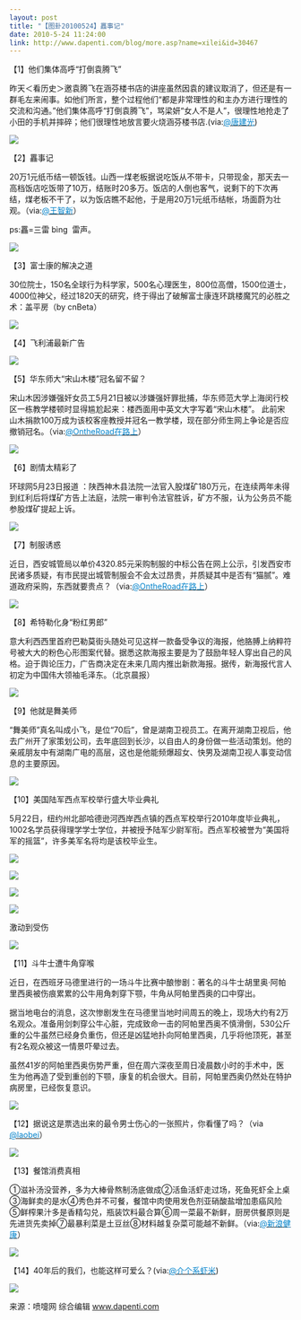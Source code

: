 ```yaml
---
layout: post
title: "【图卦20100524】靐事记"
date: 2010-5-24 11:24:00
link: http://www.dapenti.com/blog/more.asp?name=xilei&id=30467
---
```


<div class="oblog_text" align="left">
<p>【1】他们集体高呼“打倒袁腾飞”</p>
<p>昨天＜看历史＞邀袁腾飞在涵芬楼书店的讲座虽然因袁的建议取消了，但还是有一群毛左来闹事。如他们所言，整个过程他们“都是非常理性的和主办方进行理性的交流和沟通。”他们集体高呼“打倒袁腾飞”，骂梁妍“女人不是人”，很理性地抢走了小田的手机并摔碎；他们很理性地放言要火烧涵芬楼书店.(via:<a href="http://t.sina.com.cn/1067103453"><font color="#0082cb">@唐建光</font></a>)</p>
<p><img style="BORDER-BOTTOM-COLOR: #000000; BORDER-TOP-COLOR: #000000; BORDER-RIGHT-COLOR: #000000; BORDER-LEFT-COLOR: #000000" border="0" src="http://ptimg.org:88/dapenti/2791295d698a/llf746aq.jpg"></p>
<p>【2】靐事记</p>
<p>20万1元纸币结一顿饭钱。山西一煤老板据说吃饭从不带卡，只带现金，那天去一高档饭店吃饭带了10万，结账时20多万。饭店的人倒也客气，说剩下的下次再结，煤老板不干了，以为饭店瞧不起他，于是用20万1元纸币结帐，场面蔚为壮观。（via:<a href="http://t.sina.com.cn/1199582333"><font color="#0082cb">@王智新</font></a>）</p>
<p>ps:靐=三雷 bìng&#160; 雷声。</p>
<p><img style="BORDER-BOTTOM-COLOR: #000000; BORDER-TOP-COLOR: #000000; BORDER-RIGHT-COLOR: #000000; BORDER-LEFT-COLOR: #000000" border="0" src="http://ptimg.org:88/dapenti/9379895d6a60/cqum6wo2.jpg"></p>
<p>【3】富士康的解决之道</p>
<p>30位院士，150名全球行为科学家，500名心理医生，800位高僧，1500位道士，4000位神父，经过1820天的研究，终于得出了破解富士康连环跳楼魔咒的必胜之术：盖平房（by cnBeta）</p>
<p><img style="BORDER-BOTTOM-COLOR: #000000; BORDER-TOP-COLOR: #000000; BORDER-RIGHT-COLOR: #000000; BORDER-LEFT-COLOR: #000000" border="0" src="http://ptimg.org:88/dapenti/1758295d6ad5/qzzxex6q.jpg"></p>
<p>【4】飞利浦最新广告</p>
<p><img style="BORDER-BOTTOM-COLOR: #000000; BORDER-TOP-COLOR: #000000; BORDER-RIGHT-COLOR: #000000; BORDER-LEFT-COLOR: #000000" border="0" src="http://ptimg.org:88/dapenti/8467995d6b1a/6s78zdx6.jpg"></p>
<p>【5】华东师大“宋山木楼”冠名留不留？</p>
<p>宋山木因涉嫌强奸女员工5月21日被以涉嫌强奸罪批捕，华东师范大学上海闵行校区一栋教学楼顿时显得尴尬起来：楼西面用中英文大字写着“宋山木楼”。 此前宋山木捐款100万成为该校客座教授并冠名一教学楼，现在部分师生网上争论是否应撤销冠名。（via:<a href="http://t.sina.com.cn/1140589573"><font color="#0082cb">@OntheRoad在路上</font></a>）</p>
<p><img style="BORDER-BOTTOM-COLOR: #000000; BORDER-TOP-COLOR: #000000; BORDER-RIGHT-COLOR: #000000; BORDER-LEFT-COLOR: #000000" border="0" src="http://ptimg.org:88/dapenti/0317895d6b80/w84ikmw0.jpg"></p>
<p>【6】剧情太精彩了</p>
<p>环球网5月23日报道 ：陕西神木县法院一法官入股煤矿180万元，在连续两年未得到红利后将煤矿方告上法庭，法院一审判令法官胜诉，矿方不服，认为公务员不能参股煤矿提起上诉。</p>
<p><img style="BORDER-BOTTOM-COLOR: #000000; BORDER-TOP-COLOR: #000000; BORDER-RIGHT-COLOR: #000000; BORDER-LEFT-COLOR: #000000" border="0" src="http://ptimg.org:88/dapenti/1934695d6c42/rejqgvaw.jpg"></p>
<p>【7】制服诱惑</p>
<p>近日，西安城管局以单价4320.85元采购制服的中标公告在网上公示，引发西安市民诸多质疑，有市民提出城管制服会不会太过昂贵，并质疑其中是否有“猫腻”。难道政府采购，东西就要贵点？（via:<a href="http://t.sina.com.cn/1140589573"><font color="#0082cb">@OntheRoad在路上</font></a>）</p>
<p><img style="BORDER-BOTTOM-COLOR: #000000; BORDER-TOP-COLOR: #000000; BORDER-RIGHT-COLOR: #000000; BORDER-LEFT-COLOR: #000000" border="0" src="http://ptimg.org:88/dapenti/2915195d6ca6/qdwslbh5.jpg"></p>
<p>【8】希特勒化身“粉红男郎”</p>
<p>意大利西西里首府巴勒莫街头随处可见这样一款备受争议的海报，他胳膊上纳粹符号被大大的粉色心形图案代替。据悉这款海报主要是为了鼓励年轻人穿出自己的风格。迫于舆论压力，广告商决定在未来几周内推出新款海报。据传，新海报代言人初定为中国伟大领袖毛泽东。（北京晨报）</p>
<p><img style="BORDER-BOTTOM-COLOR: #000000; BORDER-TOP-COLOR: #000000; BORDER-RIGHT-COLOR: #000000; BORDER-LEFT-COLOR: #000000" border="0" src="http://ptimg.org:88/dapenti/2795295d4e15/3eufbm0p.jpg"></p>
<p>【9】他就是舞美师</p>
<p>“舞美师”真名叫成小飞，是位“70后”，曾是湖南卫视员工。在离开湖南卫视后，他去广州开了家策划公司，去年底回到长沙，以自由人的身份做一些活动策划。他的亲戚朋友中有湖南广电的高层，这也是他能频爆超女、快男及湖南卫视人事变动信息的主要原因。 </p>
<p><img style="BORDER-BOTTOM-COLOR: #000000; BORDER-TOP-COLOR: #000000; BORDER-RIGHT-COLOR: #000000; BORDER-LEFT-COLOR: #000000" border="0" src="http://ptimg.org:88/dapenti/8530595d6d86/ulhhp0vl.jpg"></p>
<p>【10】美国陆军西点军校举行盛大毕业典礼</p>
<p>5月22日，纽约州北部哈德逊河西岸西点镇的西点军校举行2010年度毕业典礼，1002名学员获得理学学士学位，并被授予陆军少尉军衔。西点军校被誉为“美国将军的摇篮”，许多美军名将均是该校毕业生。</p>
<p><img style="BORDER-BOTTOM-COLOR: #000000; BORDER-TOP-COLOR: #000000; BORDER-RIGHT-COLOR: #000000; BORDER-LEFT-COLOR: #000000" border="0" src="http://ptimg.org:88/dapenti/6119095d6f39/uuo9zt3f.jpg"></p>
<p><img style="BORDER-BOTTOM-COLOR: #000000; BORDER-TOP-COLOR: #000000; BORDER-RIGHT-COLOR: #000000; BORDER-LEFT-COLOR: #000000" border="0" src="http://ptimg.org:88/dapenti/5737695d6f3e/79g6rkfu.jpg"></p>
<p><img style="BORDER-BOTTOM-COLOR: #000000; BORDER-TOP-COLOR: #000000; BORDER-RIGHT-COLOR: #000000; BORDER-LEFT-COLOR: #000000" border="0" src="http://ptimg.org:88/dapenti/5850295d6f3b/vlvecx7w.jpg"></p>
<p><img style="BORDER-BOTTOM-COLOR: #000000; BORDER-TOP-COLOR: #000000; BORDER-RIGHT-COLOR: #000000; BORDER-LEFT-COLOR: #000000" border="0" src="http://ptimg.org:88/dapenti/4990595d6f3d/2qo9uqzw.jpg"></p>
<p>激动到受伤</p>
<p><img style="BORDER-BOTTOM-COLOR: #000000; BORDER-TOP-COLOR: #000000; BORDER-RIGHT-COLOR: #000000; BORDER-LEFT-COLOR: #000000" border="0" src="http://ptimg.org:88/dapenti/6879295d6f39/2dhmycjj.jpg"></p>
<p>【11】斗牛士遭牛角穿喉</p>
<p>近日，在西班牙马德里进行的一场斗牛比赛中酿惨剧：著名的斗牛士胡里奥·阿帕里西奥被伤痕累累的公牛用角刺穿下颚，牛角从阿帕里西奥的口中穿出。</p>
<p>据当地电台的消息，这次惨剧发生在马德里当地时间周五的晚上，现场大约有2万名观众。准备用剑刺穿公牛心脏，完成致命一击的阿帕里西奥不慎滑倒，530公斤重的公牛虽然已经身负重伤，但还是凶猛地扑向阿帕里西奥，几乎将他顶死，甚至有2名观众被这一情景吓晕过去。</p>
<p>虽然41岁的阿帕里西奥伤势严重，但在周六深夜至周日凌晨数小时的手术中，医生为他再造了受到重创的下颚，康复的机会很大。目前，阿帕里西奥仍然处在特护病房里，已经恢复意识。</p>
<p><img style="BORDER-BOTTOM-COLOR: #000000; BORDER-TOP-COLOR: #000000; BORDER-RIGHT-COLOR: #000000; BORDER-LEFT-COLOR: #000000" border="0" src="http://ptimg.org:88/dapenti/5395195d703d/dy7jlz3w.jpg"></p>
<p>【12】据说这是票选出来的最令男士伤心的一张照片，你看懂了吗？（via <a href="http://t.sina.com.cn/n/laobei"><font color="#0082cb">@laobei</font></a>） </p>
<p><img style="BORDER-BOTTOM-COLOR: #000000; BORDER-TOP-COLOR: #000000; BORDER-RIGHT-COLOR: #000000; BORDER-LEFT-COLOR: #000000" border="0" src="http://ptimg.org:88/dapenti/8532295d7150/3ftgyql6.jpg"></p>
<p>【13】餐馆消费真相</p>
<p>①滋补汤没营养，多为大棒骨熬制汤底做成②活鱼活虾走过场，死鱼死虾全上桌③海鲜卖的是水④秀色并不可餐，餐馆中肉使用发色剂亚硝酸盐增加患癌风险⑤鲜榨果汁多是香精勾兑，瓶装饮料最合算⑥周一菜最不新鲜，厨房供餐原则是先进货先卖掉⑦最暴利菜是土豆丝⑧材料越复杂菜可能越不新鲜。（via:<a href="http://t.sina.com.cn/1268642527"><font color="#0082cb">@新浪健康</font></a>）</p>
<p><img style="BORDER-BOTTOM-COLOR: #000000; BORDER-TOP-COLOR: #000000; BORDER-RIGHT-COLOR: #000000; BORDER-LEFT-COLOR: #000000" border="0" src="http://ptimg.org:88/dapenti/2134995d71b2/4x1tqjs4.jpg"></p>
<p>【14】40年后的我们，也能这样可爱么？(via:<a href="http://t.sina.com.cn/1722353311"><font color="#0082cb">@介个系虾米</font></a>)</p>
<p><img style="BORDER-BOTTOM-COLOR: #000000; BORDER-TOP-COLOR: #000000; BORDER-RIGHT-COLOR: #000000; BORDER-LEFT-COLOR: #000000" border="0" src="http://ptimg.org:88/dapenti/0186495d7218/agandbk9.jpg"></p>
<p>来源：喷嚏网 综合编辑 <a href="http://www.dapenti.com">www.dapenti.com</a></p>
</div>